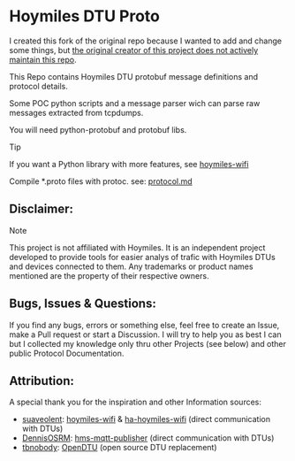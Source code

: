 # Hoymiles DTU Proto

I created this fork of the original repo because I wanted to add and change some things, but [the original creator of this project does not actively maintain this repo](https://github.com/henkwiedig/Hoymiles-DTU-Proto/pull/2#issuecomment-2438218730).

This Repo contains Hoymiles DTU protobuf message definitions and protocol details.

Some POC python scripts and a message parser wich can parse raw messages extracted from tcpdumps.

You will need python-protobuf and protobuf libs.

> [!TIP]
> If you want a Python library with more features, see [hoymiles-wifi](https://github.com/suaveolent/hoymiles-wifi)

Compile *.proto files with protoc. see: [protocol.md](protocol.md)


## Disclaimer: 
> [!NOTE]
> This project is not affiliated with Hoymiles. It is an independent project developed to provide tools for easier analys of trafic with Hoymiles DTUs and devices connected to them. Any trademarks or product names mentioned are the property of their respective owners.


## Bugs, Issues & Questions:

If you find any bugs, errors or something else, feel free to create an Issue, make a Pull request or start a Discussion. I will try to help you as best I can but I collected my knowledge only thru other Projects (see below) and other public Protocol Documentation.


## Attribution:

A special thank you for the inspiration and other Information sources:

- [suaveolent](https://github.com/suaveolent): [hoymiles-wifi](https://github.com/suaveolent/hoymiles-wifi) & [ha-hoymiles-wifi](ha-hoymiles-wifi) (direct communication with DTUs)
- [DennisOSRM](https://github.com/DennisOSRM): [hms-mqtt-publisher](https://github.com/DennisOSRM/hms-mqtt-publisher) (direct communication with DTUs)
- [tbnobody](https://github.com/tbnobody): [OpenDTU](https://github.com/tbnobody/OpenDTU) (open source DTU replacement)